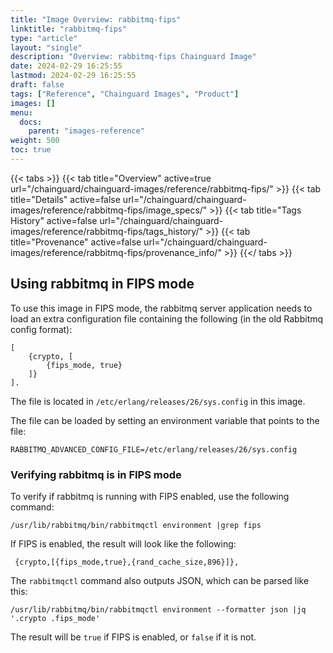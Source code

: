 ```yaml
---
title: "Image Overview: rabbitmq-fips"
linktitle: "rabbitmq-fips"
type: "article"
layout: "single"
description: "Overview: rabbitmq-fips Chainguard Image"
date: 2024-02-29 16:25:55
lastmod: 2024-02-29 16:25:55
draft: false
tags: ["Reference", "Chainguard Images", "Product"]
images: []
menu: 
  docs: 
    parent: "images-reference"
weight: 500
toc: true
---
```


{{< tabs >}}
{{< tab title="Overview" active=true url="/chainguard/chainguard-images/reference/rabbitmq-fips/" >}}
{{< tab title="Details" active=false url="/chainguard/chainguard-images/reference/rabbitmq-fips/image_specs/" >}}
{{< tab title="Tags History" active=false url="/chainguard/chainguard-images/reference/rabbitmq-fips/tags_history/" >}}
{{< tab title="Provenance" active=false url="/chainguard/chainguard-images/reference/rabbitmq-fips/provenance_info/" >}}
{{</ tabs >}}

## Using rabbitmq in FIPS mode

To use this image in FIPS mode, the rabbitmq server application needs to load an extra configuration file containing the following (in the old Rabbitmq config format):

```
[
    {crypto, [
        {fips_mode, true}
    ]}
].
```

The file is located in `/etc/erlang/releases/26/sys.config` in this image.

The file can be loaded by setting an environment variable that points to the file:

```
RABBITMQ_ADVANCED_CONFIG_FILE=/etc/erlang/releases/26/sys.config
```

### Verifying rabbitmq is in FIPS mode

To verify if rabbitmq is running with FIPS enabled, use the following command:

```
/usr/lib/rabbitmq/bin/rabbitmqctl environment |grep fips
```

If FIPS is enabled, the result will look like the following:
```
 {crypto,[{fips_mode,true},{rand_cache_size,896}]},
```

The `rabbitmqctl` command also outputs JSON, which can be parsed like this:

```
/usr/lib/rabbitmq/bin/rabbitmqctl environment --formatter json |jq '.crypto .fips_mode'
```

The result will be `true` if FIPS is enabled, or `false` if it is not.

